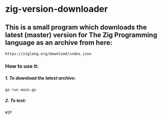 # zig-version-downloader

## This is a small program which downloads the latest (master) version for The Zig Programming language as an archive from here:
```
https://ziglang.org/download/index.json
```

### How to use it:

##### 1. To download the latest archive:
```
go run main.go
```

##### 2. To test:
```
WIP
```
